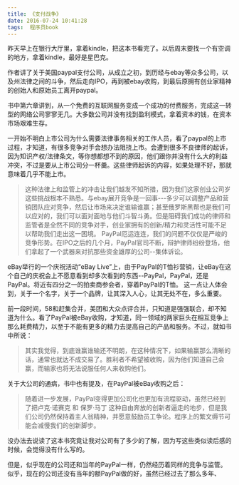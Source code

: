 ```yaml
---
title: 《支付战争》
date: 2016-07-24 10:41:28
tags:  程序员book
---
```

昨天早上在银行大厅里，拿着kindle，把这本书看完了。以后周末要找一个有空调的地方，拿着kindle，最好是星巴克。

作者讲了关于美国paypal支付公司，从成立之初，到历经与ebay等众多公司，以及州法律之间的斗争，然后走向IPO，再到被ebay收购，到最后原拥有创业家精神的创始人和原始员工离开paypal。

<!-- more -->

书中第六章讲到，从一个免费的互联网服务变成一个成功的付费服务，完成这一转型的网络公司寥寥无几。大多数公司并没有找到盈利模式，拿着资本的钱，在资本市场艰难生存。

一开始不明白上市公司为什么需要法律事务相关的工作人员，看了paypal的上市过程，才知道，有很多竞争对手会想办法阻挠上市。会遭到很多不良律师的起诉，因为知识产权/法律条文，等你想都想不到的原因，他们跟你并没有什么大的利益冲突，不过是要从上市公司分一杯羹。这些律师起诉的内容，如果处理不好，那就意味着几乎不能上市。

> 这种法律上和监管上的冲击让我们越发不知所措，因为我们这家创业公司岁这些挑战根本不熟悉。与ebay展开竞争是一回事---多少可以调整产品和营销团队应对竞争，然后让市场来决定谁输谁赢；甚至俄罗斯黑帮也是我们可以应对的，我们可以面对面地与他们斗智斗勇。但是阻碍我们成功的律师和监管者是全然不同的竞争对手，创业家拥有的创新/精力和灵活性可能不足以帮助我们走出这一困境。
> PayPal厄运连连，我们的问题不仅仅是严峻的竞争形势。在IPO之后的几个月，PayPal官司不断，辩护律师纷纷登场，他们拿起了一个武器来对抗那些资金雄厚的公司--集体诉讼。

eBay举行的一个庆祝活动“eBay Live”上，由于PayPal的T恤衫营销，让eBay在这个自己的庆祝会上不愿意看到却多次看到的东西--PayPal，PayPal，还是PayPal。将近有四分之一的拍卖商参会者，穿着PayPal的T恤。 这一点让人体会到，关于一个名字，关于一个品牌，让其深入人心，让其无处不在，多么重要。

前一段时间，58和赶集合并，美团和大众点评合并，只知道是强强联合，却不知道为什么。看了PayPal被eBay收购，才知道，同一领域的两家巨头在相互竞争上那么耗费精力，以至于不能有更多的精力去提高自己的产品和服务。不过，就如书中所说：

> 其实我觉得，到底谁赢谁输还不明朗，在这种情况下，如果输赢那么清晰的话，通常也就达不成交易了。胜利者不希望被收购，因为他们知道自己会赢，而输家也将无法说服任何人来收购他们。

关于大公司的通病，书中也有提及，在PayPal被eBay收购之后：

> 随着进一步发展，PayPal变得更加公司化也更加有流程驱动，虽然已经到了把卢克·诺赛克 和 保罗·马丁 这种自由奔放的创新者逼走的地步，但是我们公司仍然保持着主人翁精神，并愿意鼓励员工争论。程序上的繁文缛节可能会减慢我们的创新脚步。

没办法去说读了这本书究竟让我对公司有了多少的了解，因为写这些类似读后感的时候，会觉得没有什么写的。

但是，似乎现在的公司还和当年的PayPal一样，仍然经历着同样的竞争与监管。似乎，现在的公司还没有当年的额PayPal做的好，虽然已经过去了那么多年、 

